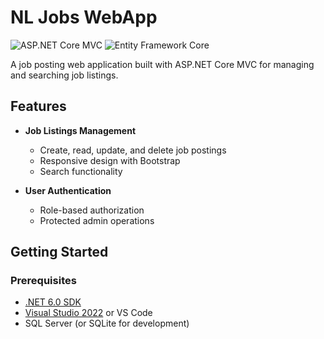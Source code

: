 # NL Jobs WebApp

![ASP.NET Core MVC](https://img.shields.io/badge/ASP.NET_Core_MVC-5C2D91?logo=.net)
![Entity Framework Core](https://img.shields.io/badge/Entity_Framework_Core-512BD4?logo=.net)

A job posting web application built with ASP.NET Core MVC for managing and searching job listings.

## Features

- **Job Listings Management**
  - Create, read, update, and delete job postings
  - Responsive design with Bootstrap
  - Search functionality

- **User Authentication**
  - Role-based authorization
  - Protected admin operations

## Getting Started

### Prerequisites

- [.NET 6.0 SDK](https://dotnet.microsoft.com/download)
- [Visual Studio 2022](https://visualstudio.microsoft.com/) or VS Code
- SQL Server (or SQLite for development)
